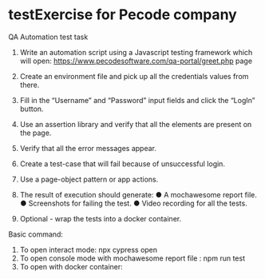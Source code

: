 # testExercise for Pecode company

QA Automation test task

1. Write an automation script using a Javascript testing framework which will open:
https://www.pecodesoftware.com/qa-portal/greet.php page
2. Create an environment file and pick up all the credentials values from there.

3. Fill in the “Username” and “Password” input fields and click the “LogIn” button.
4. Use an assertion library and verify that all the elements are present on the page.
5. Verify that all the error messages appear.

6. Create a test-case that will fail because of unsuccessful login.

7. Use a page-object pattern or app actions.

8. The result of execution should generate:
● A mochawesome report file.
● Screenshots for failing the test.
● Video recording for all the tests.

9. Optional - wrap the tests into a docker container.


Basic command:

1) To open interact mode: npx cypress open
2) To open console mode with mochawesome report file : npm run test
3) To open with docker container: 
